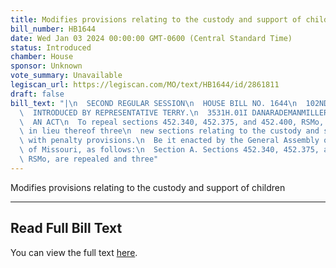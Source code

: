 ```yaml
---
title: Modifies provisions relating to the custody and support of children
bill_number: HB1644
date: Wed Jan 03 2024 00:00:00 GMT-0600 (Central Standard Time)
status: Introduced
chamber: House
sponsor: Unknown
vote_summary: Unavailable
legiscan_url: https://legiscan.com/MO/text/HB1644/id/2861811
draft: false
bill_text: "|\n  SECOND REGULAR SESSION\n  HOUSE BILL NO. 1644\n  102ND GENERAL ASSEMBLY\n\
  \  INTRODUCED BY REPRESENTATIVE TERRY.\n  3531H.01I DANARADEMANMILLER,ChiefClerk\n\
  \  AN ACT\n  To repeal sections 452.340, 452.375, and 452.400, RSMo, and to enact\
  \ in lieu thereof three\n  new sections relating to the custody and support of children,\
  \ with penalty provisions.\n  Be it enacted by the General Assembly of the state\
  \ of Missouri, as follows:\n  Section A. Sections 452.340, 452.375, and 452.400,\
  \ RSMo, are repealed and three"
---
```

Modifies provisions relating to the custody and support of children

---

## Read Full Bill Text

You can view the full text [here](https://legiscan.com/MO/text/HB1644/id/2861811).
